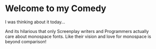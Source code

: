 # Welcome to my Comedy
I was thinking about it today...

And its hilarious that only Screenplay writers and Programmers actually care about monospace fonts.
Like their vision and love for monospace is beyond comparison!
